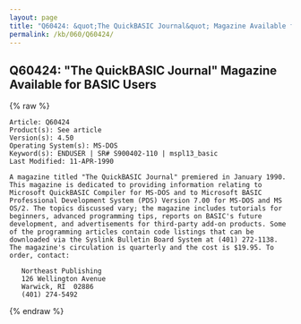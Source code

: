 ```yaml
---
layout: page
title: "Q60424: &quot;The QuickBASIC Journal&quot; Magazine Available for BASIC Users"
permalink: /kb/060/Q60424/
---
```


## Q60424: &quot;The QuickBASIC Journal&quot; Magazine Available for BASIC Users

{% raw %}

	Article: Q60424
	Product(s): See article
	Version(s): 4.50
	Operating System(s): MS-DOS
	Keyword(s): ENDUSER | SR# S900402-110 | mspl13_basic
	Last Modified: 11-APR-1990
	
	A magazine titled "The QuickBASIC Journal" premiered in January 1990.
	This magazine is dedicated to providing information relating to
	Microsoft QuickBASIC Compiler for MS-DOS and to Microsoft BASIC
	Professional Development System (PDS) Version 7.00 for MS-DOS and MS
	OS/2. The topics discussed vary; the magazine includes tutorials for
	beginners, advanced programming tips, reports on BASIC's future
	development, and advertisements for third-party add-on products. Some
	of the programming articles contain code listings that can be
	downloaded via the Syslink Bulletin Board System at (401) 272-1138.
	The magazine's circulation is quarterly and the cost is $19.95. To
	order, contact:
	
	   Northeast Publishing
	   126 Wellington Avenue
	   Warwick, RI  02886
	   (401) 274-5492

{% endraw %}
